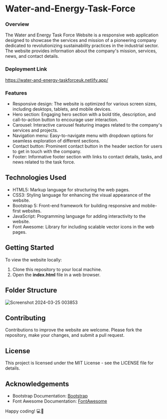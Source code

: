 # Water-and-Energy-Task-Force

### Overview

The Water and Energy Task Force Website is a responsive web application designed to showcase the services and mission of a pioneering company dedicated to revolutionizing sustainability practices in the industrial sector. The website provides information about the company's mission, services, news, and contact details.

### Deployment Link

https://water-and-energy-taskforceuk.netlify.app/

### Features

- Responsive design: The website is optimized for various screen sizes, including desktops, tablets, and mobile devices.
- Hero section: Engaging hero section with a bold title, description, and call-to-action button to encourage user interaction.
- Carousel: Interactive carousel featuring images related to the company's services and projects.
- Navigation menu: Easy-to-navigate menu with dropdown options for seamless exploration of different sections.
- Contact button: Prominent contact button in the header section for users to get in touch with the company.
- Footer: Informative footer section with links to contact details, tasks, and news related to the task force.

## Technologies Used

- HTML5: Markup language for structuring the web pages.
- CSS3: Styling language for enhancing the visual appearance of the website.
- Bootstrap 5: Front-end framework for building responsive and mobile-first websites.
- JavaScript: Programming language for adding interactivity to the website.
- Font Awesome: Library for including scalable vector icons in the web pages.

## Getting Started

To view the website locally:

1. Clone this repository to your local machine.
2. Open the **index.html** file in a web browser.

## Folder Structure

![Screenshot 2024-03-25 003853](https://github.com/RobynWindsor/Water-and-Energy-Task-Force/assets/127926809/8f22f753-7b36-4d12-9211-d1cf162b8000)

## Contributing

Contributions to improve the website are welcome. Please fork the repository, make your changes, and submit a pull request.

## License

This project is licensed under the MIT License - see the LICENSE file for details.

## Acknowledgements

- Bootstrap Documentation: [Bootstrap](https://getbootstrap.com/docs/5.3/getting-started/introduction/)
- Font Awesome Documentation: [FontAwesome](https://fontawesome.com/v6.0/docs)

Happy coding! 💻🚀
